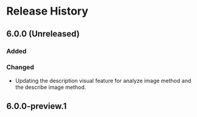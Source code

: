 # Release History

## 6.0.0 (Unreleased)
### Added
### Changed
- Updating the description visual feature for analyze image method and the describe image method.

## 6.0.0-preview.1